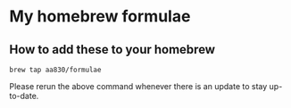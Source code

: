 # My homebrew formulae

## How to add these to your homebrew

`brew tap aa830/formulae`

Please rerun the above command whenever there is an update to stay up-to-date.
